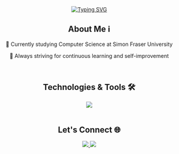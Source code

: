 <div align="center"> 
  <a href="https://git.io/typing-svg"><img src="https://readme-typing-svg.demolab.com?font=Poppins&weight=600&size=35&duration=2000&pause=1000&center=true&vCenter=true&random=false&width=435&lines=Hi+there!+%F0%9F%91%8B;I'm+Derek+Gee.+😀" alt="Typing SVG" /></a>
</div>

<h2 align="center">About Me ℹ️</h2>
<div align="center"> 
  
  🏫 Currently studying Computer Science at Simon Fraser University
  
  🚀 Always striving for continuous learning and self-improvement
</div>
<br/>

<h2 align="center">Technologies & Tools 🛠️</h2>
<div align="center">
    <img src="https://skillicons.dev/icons?i=react,html,css,vscode,github,figma,tailwind,git,python,javascript,java,cpp,mysql" />
</div>
<br/>

<h2 align="center">Let's Connect 🌐</h2>
<div align="center"> 
  <a href="https://linkedin.com/in/derek-gee" target="_blank">
    <img src="https://img.shields.io/badge/LinkedIn-0077B5?style=for-the-badge&logo=linkedin&logoColor=white" target="_blank" />
  </a>
  <a href="https://dgee02.github.io" target="_blank">
     <img src="https://img.shields.io/badge/Portfolio-FF5722?style=for-the-badge&logo=todoist&logoColor=white" target="_blank" /> <!-- sqlite, safari, google-chrome are other good icon options -->
  </a>
</div>
